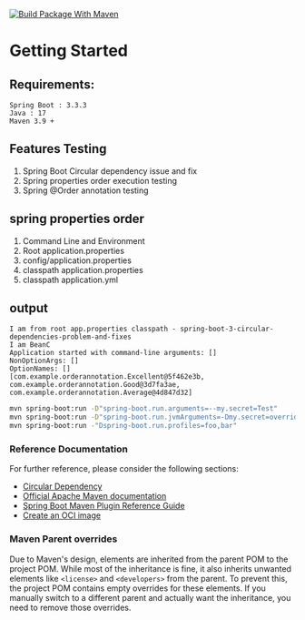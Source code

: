 [![Build Package With Maven](https://github.com/deepaksorthiya/spring-boot-3-circular-dep-app-props-ex-order-annotation/actions/workflows/maven.yml/badge.svg)](https://github.com/deepaksorthiya/spring-boot-3-circular-dep-app-props-ex-order-annotation/actions/workflows/maven.yml)
# Getting Started

## Requirements:

```
Spring Boot : 3.3.3
Java : 17
Maven 3.9 +
```

## Features Testing
1. Spring Boot Circular dependency issue and fix
2. Spring properties order execution testing
3. Spring @Order annotation testing
## spring properties order

1. Command Line and Environment
2. Root application.properties
3. config/application.properties
4. classpath application.properties
5. classpath application.yml

## output
```
I am from root app.properties classpath - spring-boot-3-circular-dependencies-problem-and-fixes
I am BeanC
Application started with command-line arguments: []
NonOptionArgs: []
OptionNames: []
[com.example.orderannotation.Excellent@5f462e3b, com.example.orderannotation.Good@3d7fa3ae, com.example.orderannotation.Average@4d847d32]
```

```bash
mvn spring-boot:run -D"spring-boot.run.arguments=--my.secret=Test"
mvn spring-boot:run -D"spring-boot.run.jvmArguments=-Dmy.secret=overridden"
mvn spring-boot:run -"Dspring-boot.run.profiles=foo,bar"
```
### Reference Documentation
For further reference, please consider the following sections:

* [Circular Dependency](https://www.javaguides.net/2019/01/handle-circular-dependencies-in-spring.html)
* [Official Apache Maven documentation](https://maven.apache.org/guides/index.html)
* [Spring Boot Maven Plugin Reference Guide](https://docs.spring.io/spring-boot/3.3.3/maven-plugin)
* [Create an OCI image](https://docs.spring.io/spring-boot/3.3.3/maven-plugin/build-image.html)

### Maven Parent overrides

Due to Maven's design, elements are inherited from the parent POM to the project POM.
While most of the inheritance is fine, it also inherits unwanted elements like `<license>` and `<developers>` from the parent.
To prevent this, the project POM contains empty overrides for these elements.
If you manually switch to a different parent and actually want the inheritance, you need to remove those overrides.

